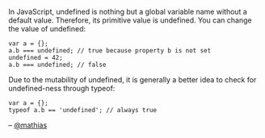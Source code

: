 In JavaScript, undefined is nothing but a global variable name without a default value. Therefore, its primitive value is undefined. You can change the value of undefined:

```
var a = {};
a.b === undefined; // true because property b is not set
undefined = 42;
a.b === undefined; // false
```

Due to the mutability of undefined, it is generally a better idea to check for undefined-ness through typeof:

```
var a = {};
typeof a.b == 'undefined'; // always true
```

– [@mathias](http://mathiasbynens.be/)